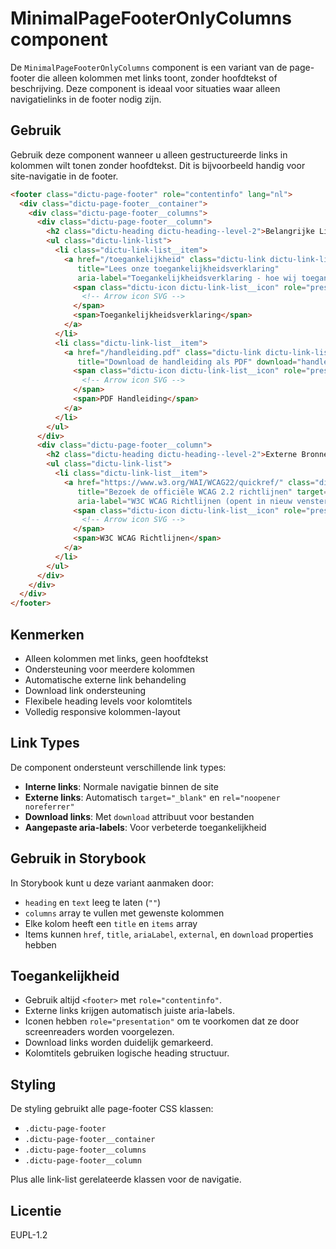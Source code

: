 # MinimalPageFooterOnlyColumns component

De `MinimalPageFooterOnlyColumns` component is een variant van de page-footer die alleen kolommen met links toont, zonder hoofdtekst of beschrijving. Deze component is ideaal voor situaties waar alleen navigatielinks in de footer nodig zijn.

## Gebruik
Gebruik deze component wanneer u alleen gestructureerde links in kolommen wilt tonen zonder hoofdtekst. Dit is bijvoorbeeld handig voor site-navigatie in de footer.

```html
<footer class="dictu-page-footer" role="contentinfo" lang="nl">
  <div class="dictu-page-footer__container">
    <div class="dictu-page-footer__columns">
      <div class="dictu-page-footer__column">
        <h2 class="dictu-heading dictu-heading--level-2">Belangrijke Links</h2>
        <ul class="dictu-link-list">
          <li class="dictu-link-list__item">
            <a href="/toegankelijkheid" class="dictu-link dictu-link-list__link"
               title="Lees onze toegankelijkheidsverklaring"
               aria-label="Toegankelijkheidsverklaring - hoe wij toegankelijkheid waarborgen">
              <span class="dictu-icon dictu-link-list__icon" role="presentation">
                <!-- Arrow icon SVG -->
              </span>
              <span>Toegankelijkheidsverklaring</span>
            </a>
          </li>
          <li class="dictu-link-list__item">
            <a href="/handleiding.pdf" class="dictu-link dictu-link-list__link"
               title="Download de handleiding als PDF" download="handleiding.pdf">
              <span class="dictu-icon dictu-link-list__icon" role="presentation">
                <!-- Arrow icon SVG -->
              </span>
              <span>PDF Handleiding</span>
            </a>
          </li>
        </ul>
      </div>
      <div class="dictu-page-footer__column">
        <h2 class="dictu-heading dictu-heading--level-2">Externe Bronnen</h2>
        <ul class="dictu-link-list">
          <li class="dictu-link-list__item">
            <a href="https://www.w3.org/WAI/WCAG22/quickref/" class="dictu-link dictu-link-list__link"
               title="Bezoek de officiële WCAG 2.2 richtlijnen" target="_blank" rel="noopener noreferrer"
               aria-label="W3C WCAG Richtlijnen (opent in nieuw venster)">
              <span class="dictu-icon dictu-link-list__icon" role="presentation">
                <!-- Arrow icon SVG -->
              </span>
              <span>W3C WCAG Richtlijnen</span>
            </a>
          </li>
        </ul>
      </div>
    </div>
  </div>
</footer>
```

## Kenmerken
- Alleen kolommen met links, geen hoofdtekst
- Ondersteuning voor meerdere kolommen
- Automatische externe link behandeling
- Download link ondersteuning
- Flexibele heading levels voor kolomtitels
- Volledig responsive kolommen-layout

## Link Types
De component ondersteunt verschillende link types:
- **Interne links**: Normale navigatie binnen de site
- **Externe links**: Automatisch `target="_blank"` en `rel="noopener noreferrer"`
- **Download links**: Met `download` attribuut voor bestanden
- **Aangepaste aria-labels**: Voor verbeterde toegankelijkheid

## Gebruik in Storybook
In Storybook kunt u deze variant aanmaken door:
- `heading` en `text` leeg te laten (`""`)
- `columns` array te vullen met gewenste kolommen
- Elke kolom heeft een `title` en `items` array
- Items kunnen `href`, `title`, `ariaLabel`, `external`, en `download` properties hebben

## Toegankelijkheid
- Gebruik altijd `<footer>` met `role="contentinfo"`.
- Externe links krijgen automatisch juiste aria-labels.
- Iconen hebben `role="presentation"` om te voorkomen dat ze door screenreaders worden voorgelezen.
- Download links worden duidelijk gemarkeerd.
- Kolomtitels gebruiken logische heading structuur.

## Styling
De styling gebruikt alle page-footer CSS klassen:
- `.dictu-page-footer`
- `.dictu-page-footer__container`
- `.dictu-page-footer__columns`
- `.dictu-page-footer__column`

Plus alle link-list gerelateerde klassen voor de navigatie.

## Licentie
EUPL-1.2
